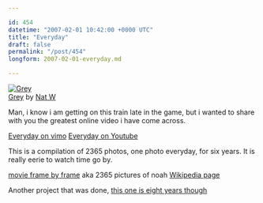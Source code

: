 ```yaml
---

id: 454
datetime: "2007-02-01 10:42:00 +0000 UTC"
title: "Everyday"
draft: false
permalink: "/post/454"
longform: 2007-02-01-everyday.md

---
```


<a href="http://www.flickr.com/photos/icco/374250509/" title="photo sharing"><img src="http://farm1.static.flickr.com/163/374250509_0e1e4a2e12.jpg" class="flickr-photo" alt="Grey" /></a>  
<span class="flickr-caption"><a href="http://www.flickr.com/photos/icco/374250509/">Grey</a> by <a href="http://www.flickr.com/people/icco/">Nat W</a></span>

Man, i know i am getting on this train late in the game, but i wanted to share with you the greatest online video i have come across.

<a href="http://www.vimeo.com/clip:99392">Everyday on vimo</a>
<a href="http://www.youtube.com/watch?v=6B26asyGKDo">Everyday on Youtube</a>

This is a compilation of 2365 photos, one photo everyday, for six years. It is really eerie to watch time go by.

<a href="http://www.everyday.noahkalina.com/index.php">movie frame by frame</a> aka 2365 pictures of noah
<a href="http://en.wikipedia.org/wiki/Noah_kalina">
Wikipedia page</a>

Another project that was done, <a href="http://www.c71123.com/daily_photo/">this one is eight years though</a></p>

